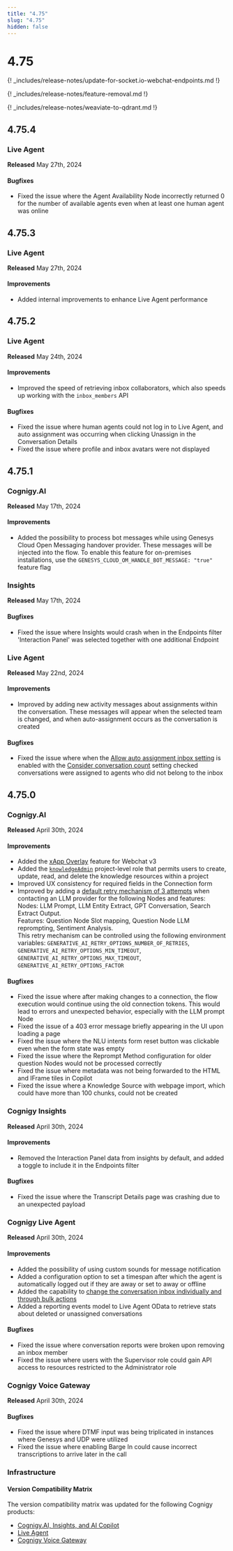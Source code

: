 ```yaml
---
title: "4.75"
slug: "4.75"
hidden: false
---
```


# 4.75

{! _includes/release-notes/update-for-socket.io-webchat-endpoints.md !}

{! _includes/release-notes/feature-removal.md !}

{! _includes/release-notes/weaviate-to-qdrant.md !}

## 4.75.4

### Live Agent

**Released** May 27th, 2024

#### Bugfixes

- Fixed the issue where the Agent Availability Node incorrectly returned 0 for the number of available agents even when at least one human agent was online

## 4.75.3

### Live Agent

**Released** May 27th, 2024

#### Improvements

- Added internal improvements to enhance Live Agent performance

## 4.75.2

### Live Agent

**Released** May 24th, 2024

#### Improvements

- Improved the speed of retrieving inbox collaborators, which also speeds up working with the `inbox_members` API

#### Bugfixes

- Fixed the issue where human agents could not log in to Live Agent, and auto assignment was occurring when clicking Unassign in the Conversation Details
- Fixed the issue where profile and inbox avatars were not displayed

## 4.75.1

### Cognigy.AI

**Released** May 17th, 2024

#### Improvements

- Added the possibility to process bot messages while using Genesys Cloud Open Messaging handover provider. These messages will be injected into the flow. To enable this feature for on-premises installations, use the `GENESYS_CLOUD_OM_HANDLE_BOT_MESSAGE: "true"` feature flag

### Insights

**Released** May 17th, 2024

#### Bugfixes

- Fixed the issue where Insights would crash when in the Endpoints filter 'Interaction Panel' was selected together with one additional Endpoint

### Live Agent

**Released** May 22nd, 2024

#### Improvements

- Improved by adding new activity messages about assignments within the conversation. These messages will appear when the selected team is changed, and when auto-assignment occurs as the conversation is created

#### Bugfixes

- Fixed the issue where when the [Allow auto assignment inbox setting](https://docs.cognigy.com/live-agent/conversation/conversation-routing/automatic-mode/#automatic-assignment) is enabled with the [Consider conversation count](https://docs.cognigy.com/live-agent/conversation/conversation-routing/automatic-mode/#additional-automatic-assignment-parameters) setting checked conversations were assigned to agents who did not belong to the inbox

## 4.75.0

### Cognigy.AI

**Released** April 30th, 2024

#### Improvements

- Added the [xApp Overlay](../xApps/build/overlay.md) feature for Webchat v3
- Added the [`knowledgeAdmin`](../ai/administer/access/members.md#project-roles) project-level role that permits users to create, update, read, and delete the knowledge resources within a project
- Improved UX consistency for required fields in the Connection form
- Improved by adding a [default retry mechanism of 3 attempts](../ai/empower/llms.md#retry-mechanism) when contacting an LLM provider for the following Nodes and features:<br>
  Nodes: LLM Prompt, LLM Entity Extract, GPT Conversation, Search Extract Output.<br>
  Features: Question Node Slot mapping, Question Node LLM reprompting, Sentiment Analysis.<br>
  This retry mechanism can be controlled using the following environment variables: `GENERATIVE_AI_RETRY_OPTIONS_NUMBER_OF_RETRIES`, `GENERATIVE_AI_RETRY_OPTIONS_MIN_TIMEOUT`, `GENERATIVE_AI_RETRY_OPTIONS_MAX_TIMEOUT`, `GENERATIVE_AI_RETRY_OPTIONS_FACTOR`

#### Bugfixes

- Fixed the issue where after making changes to a connection, the flow execution would continue using the old connection tokens. This would lead to errors and unexpected behavior, especially with the LLM prompt Node
- Fixed the issue of a 403 error message briefly appearing in the UI upon loading a page
- Fixed the issue where the NLU intents form reset button was clickable even when the form state was empty
- Fixed the issue where the Reprompt Method configuration for older question Nodes would not be processed correctly
- Fixed the issue where metadata was not being forwarded to the HTML and IFrame tiles in Copilot
- Fixed the issue where a Knowledge Source with webpage import, which could have more than 100 chunks, could not be created

### Cognigy Insights

**Released** April 30th, 2024

#### Improvements

- Removed the Interaction Panel data from insights by default, and added a toggle to include it in the Endpoints filter

#### Bugfixes

- Fixed the issue where the Transcript Details page was crashing due to an unexpected payload

### Cognigy Live Agent

**Released** April 30th, 2024

#### Improvements

- Added the possibility of using custom sounds for message notification
- Added a configuration option to set a timespan after which the agent is automatically logged out if they are away or set to away or offline
- Added the capability to [change the conversation inbox individually and through bulk actions](../live-agent/conversation/assign-conversations.md#change-inboxes)
- Added a reporting events model to Live Agent OData to retrieve stats about deleted or unassigned conversations

#### Bugfixes

- Fixed the issue where conversation reports were broken upon removing an inbox member
- Fixed the issue where users with the Supervisor role could gain API access to resources restricted to the Administrator role

### Cognigy Voice Gateway

**Released** April 30th, 2024

#### Bugfixes

- Fixed the issue where DTMF input was being triplicated in instances where Genesys and UDP were utilized
- Fixed the issue where enabling Barge In could cause incorrect transcriptions to arrive later in the call

### Infrastructure

#### Version Compatibility Matrix

The version compatibility matrix was updated for the following Cognigy products:

- [Cognigy.AI, Insights, and AI Copilot](../ai/installation/version-compatibility-matrix.md)
- [Live Agent](../live-agent/installation/deployment/version-compatibility-matrix.md)
- [Cognigy Voice Gateway](../voice-gateway/installation/version-compatibility-matrix.md)
